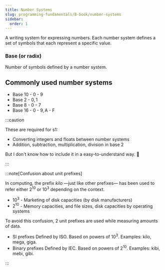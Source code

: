 ```yaml
---
title: Number Systems
slug: programming-fundamentals/B-book/number-systems
sidebar:
  order: 1
---
```


A writing system for expressing numbers. Each number system defines a set of
symbols that each represent a specific value.

### Base (or radix)

Number of symbols defined by a number system.

## Commonly used number systems

- Base 10 - $0\text{ - }9$
- Base 2 - $0,1$
- Base 8 - $0\text{ - }7$
- Base 16 - $0\text{ - }9, \text{A - F}$

:::caution

These are required for s1:

- Converting integers and floats between number systems
- Addition, subtraction, multiplication, division in base 2

But I don't know how to include it in a easy-to-understand way. 🌝

:::

:::note[Confusion about unit prefixes]

In computing, the prefix _kilo_ —just like other prefixes— has been used to
refer either $2^{10}$ or $10^3$ depending on the context.

- $10^3$ - Marketing of disk capacities (by disk manufacturers)
- $2^{10}$ - Memory capacities, and file sizes, disk capacities by operating
  systems

To avoid this confusion, 2 unit prefixes are used while measuring amounts of
data.

- SI prefixes Defined by ISO. Based on powers of $10^3$. Examples: kilo, mega,
  giga.
- Binary prefixes Defined by IEC. Based on powers of $2^{10}$. Examples: kibi,
  mebi, gibi.

:::
